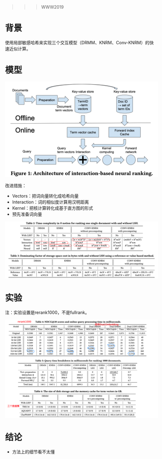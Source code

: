 > > > WWW2019

# 背景

使用局部敏感哈希来实现三个交互模型（DRMM、KNRM、Conv-KNRM）的快速近似计算。



# 模型

<img src="../../images/image-20200616112248121.png" alt="image-20200616112248121" style="zoom:50%;" />

改进措施：

- Vectors：把词向量转化成哈希向量
- Interaction：词的相似度计算用汉明距离
- Kernel：把核计算转化成基于直方图的形式
- 预先准备词向量

![image-20200616112022331](../../images/image-20200616112022331.png)



# 实验

注：实验设置是rerank1000，不是fullrank。

![image-20200616112441476](../../images/image-20200616112441476.png)


# 结论

- 方法上的细节看不太懂